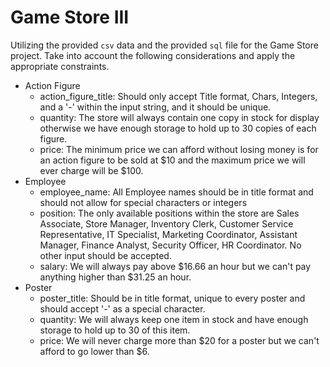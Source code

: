 # Game Store III

Utilizing the provided `csv` data and the provided `sql` file for the Game Store project. Take into account the following considerations and apply the appropriate constraints.

- Action Figure
  - action_figure_title: Should only accept Title format, Chars, Integers, and a '-' within the input string, and it should be unique.
  - quantity: The store will always contain one copy in stock for display otherwise we have enough storage to hold up to 30 copies of each figure.
  - price: The minimum price we can afford without losing money is for an action figure to be sold at $10 and the maximum price we will ever charge will be $100.
- Employee
  - employee_name: All Employee names should be in title format and should not allow for special characters or integers
  - position: The only available positions within the store are Sales Associate, Store Manager, Inventory Clerk, Customer Service Representative, IT Specialist, Marketing Coordinator, Assistant Manager, Finance Analyst, Security Officer, HR Coordinator. No other input should be accepted.
  - salary: We will always pay above $16.66 an hour but we can't pay anything higher than $31.25 an hour.
- Poster
  - poster_title: Should be in title format, unique to every poster and should accept '-' as a special character.
  - quantity: We will always keep one item in stock and have enough storage to hold up to 30 of this item.
  - price: We will never charge more than $20 for a poster but we can't afford to go lower than $6.